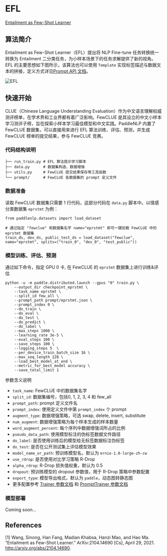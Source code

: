 # EFL


[Entailment as Few-Shot Learner](https://arxiv.org/abs/2104.14690)


## 算法简介

Entailment as Few-Shot Learner（EFL）提出将 NLP Fine-tune 任务转换统一转换为 Entailment 二分类任务，为小样本场景下的任务求解提供了新的视角。EFL 的主要思想如下图所示，该算法也可以使用 `Template` 实现标签描述与数据文本的拼接，定义方式详见[Prompt API 文档](https://github.com/PaddlePaddle/PaddleNLP/blob/develop/docs/advanced_guide/prompt.md)。

![EFL](https://user-images.githubusercontent.com/25607475/204245126-bd94e87c-f25f-471e-af1c-d1e05f7a2897.png)

## 快速开始

CLUE（Chinese Language Understanding Evaluation）作为中文语言理解权威测评榜单，在学术界和工业界都有着广泛影响。FewCLUE 是其设立的中文小样本学习测评子榜，旨在探索小样本学习最佳模型和中文实践。PaddleNLP 内置了 FewCLUE 数据集，可以直接用来进行 EFL 算法训练、评估、预测，并生成 FewCLUE 榜单的提交结果，参与 FewCLUE 竞赛。

### 代码结构说明
```
├── run_train.py # EFL 算法提示学习脚本
├── data.py      # 数据集构造、数据增强
├── utils.py     # FewCLUE 提交结果保存等工具函数
└── prompt/      # FewCLUE 各数据集的 prompt 定义文件
```

###  数据准备

读取 FewCLUE 数据集只需要 1 行代码，这部分代码在 `data.py` 脚本中。以情感分类数据集 `eprstmt` 为例：

```
from paddlenlp.datasets import load_dataset

# 通过指定 "fewclue" 和数据集名字 name="eprstmt" 即可一键加载 FewCLUE 中的 eprstmt 数据集
train_ds, dev_ds, public_test_ds = load_dataset("fewclue", name="eprstmt", splits=("train_0", "dev_0", "test_public"))
```

### 模型训练、评估、预测

通过如下命令，指定 GPU 0 卡,  在 FewCLUE 的 `eprstmt` 数据集上进行训练&评估
```
python -u -m paddle.distributed.launch --gpus "0" train.py \
    --output_dir checkpoint_eprstmt \
    --task_name eprstmt \
    --split_id few_all \
    --prompt_path prompt/eprstmt.json \
    --prompt_index 0 \
    --do_train \
    --do_eval \
    --do_test \
    --do_predict \
    --do_label \
    --max_steps 1000 \
    --learning_rate 3e-5 \
    --eval_steps 100 \
    --save_steps 100 \
    --logging_steps 5  \
    --per_device_train_batch_size 16 \
    --max_seq_length 128 \
    --load_best_model_at_end \
    --metric_for_best_model accuracy \
    --save_total_limit 1
```
参数含义说明
- `task_name`: FewCLUE 中的数据集名字
- `split_id`: 数据集编号，包括0, 1, 2, 3, 4 和 few_all
- `prompt_path`: prompt 定义文件名
- `prompt_index`: 使用定义文件中第 `prompt_index` 个 prompt
- `augment_type`: 数据增强策略，可选 swap, delete, insert, substitute
- `num_augment`: 数据增强策略为每个样本生成的样本数量
- `word_augment_percent`: 每个序列中数据增强词所占的比例
- `pseudo_data_path`: 使用模型标注的伪标签数据文件路径
- `do_label`: 是否使用训练后的模型给无标签数据标注伪标签
- `do_test`: 是否在公开测试集上评估模型效果
- `model_name_or_path`: 预训练模型名，默认为 `ernie-1.0-large-zh-cw`
- `use_rdrop`: 是否使用对比学习策略 R-Drop
- `alpha_rdrop`: R-Drop 损失值权重，默认为 0.5
- `dropout`: 预训练模型的 dropout 参数值，用于 R-Drop 策略中参数配置
- `export_type`: 模型导出格式，默认为 `paddle`，动态图转静态图
- 更多配置参考 [Trainer 参数文档](https://github.com/PaddlePaddle/PaddleNLP/blob/develop/docs/trainer.md#trainingarguments-%E5%8F%82%E6%95%B0%E4%BB%8B%E7%BB%8D) 和 [PromptTrainer 参数文档](https://github.com/PaddlePaddle/PaddleNLP/blob/develop/docs/advanced_guide/prompt.md#prompttrainer%E5%8F%82%E6%95%B0%E5%88%97%E8%A1%A8)

### 模型部署

Coming soon...

## References
[1] Wang, Sinong, Han Fang, Madian Khabsa, Hanzi Mao, and Hao Ma. “Entailment as Few-Shot Learner.” ArXiv:2104.14690 [Cs], April 29, 2021. http://arxiv.org/abs/2104.14690.
